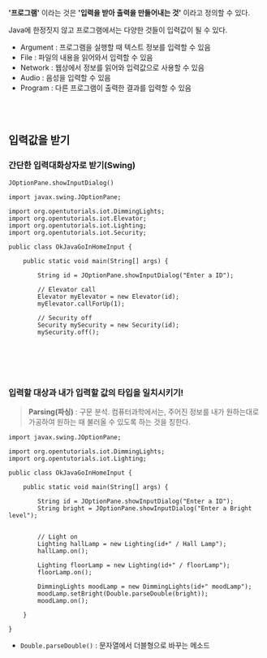 **'프로그램'** 이라는 것은 **'입력을 받아 출력을 만들어내는 것'** 이라고 정의할 수 있다.

Java에 한정짓지 않고 프로그램에서는 다양한 것들이 입력값이 될 수 있다.

- Argument : 프로그램을 실행할 때 텍스트 정보를 입력할 수 있음
- File : 파일의 내용을 읽어와서 입력할 수 있음
- Network : 웹상에서 정보를 읽어와 입력값으로 사용할 수 있음
- Audio : 음성을 입력할 수 있음
- Program : 다른 프로그램이 출력한 결과를 입력할 수 있음

<br><br>


## 입력값을 받기

### 간단한 입력대화상자로 받기(Swing)
`JOptionPane.showInputDialog()`

```
import javax.swing.JOptionPane;
 
import org.opentutorials.iot.DimmingLights;
import org.opentutorials.iot.Elevator;
import org.opentutorials.iot.Lighting;
import org.opentutorials.iot.Security;
 
public class OkJavaGoInHomeInput {
 
    public static void main(String[] args) {
         
        String id = JOptionPane.showInputDialog("Enter a ID");        
        
        // Elevator call 
        Elevator myElevator = new Elevator(id);
        myElevator.callForUp(1);
         
        // Security off 
        Security mySecurity = new Security(id);
        mySecurity.off();
         
 
```
<br><br>

### 입력할 대상과 내가 입력할 값의 타입을 일치시키기!
> **Parsing(파싱)** : 구문 분석. 컴퓨터과학에서는, 주어진 정보를 내가 원하는대로 가공하여 원하는 때 불러올 수 있도록 하는 것을 칭한다.

```
import javax.swing.JOptionPane;

import org.opentutorials.iot.DimmingLights;
import org.opentutorials.iot.Lighting;
 
public class OkJavaGoInHomeInput {
 
    public static void main(String[] args) {
         
        String id = JOptionPane.showInputDialog("Enter a ID");
        String bright = JOptionPane.showInputDialog("Enter a Bright level");
         

        // Light on
        Lighting hallLamp = new Lighting(id+" / Hall Lamp");
        hallLamp.on();
         
        Lighting floorLamp = new Lighting(id+" / floorLamp");
        floorLamp.on();
         
        DimmingLights moodLamp = new DimmingLights(id+" moodLamp");
        moodLamp.setBright(Double.parseDouble(bright));
        moodLamp.on();
 
    }
 
}

```


- `Double.parseDouble()` : 문자열에서 더블형으로 바꾸는 메소드
